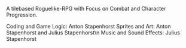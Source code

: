 A tilebased Roguelike-RPG with Focus on Combat and Character Progression.

Coding and Game Logic: Anton Stapenhorst
Sprites and Art: Anton Stapenhorst and Julius Stapenhorst\n
Music and Sound Effects: Julius Stapenhorst
